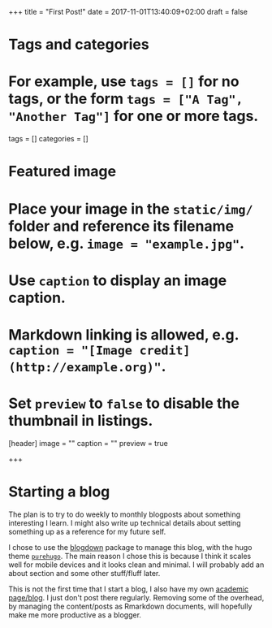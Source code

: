 +++
title = "First Post!"
date = 2017-11-01T13:40:09+02:00
draft = false

# Tags and categories
# For example, use `tags = []` for no tags, or the form `tags = ["A Tag", "Another Tag"]` for one or more tags.
tags = []
categories = []

# Featured image
# Place your image in the `static/img/` folder and reference its filename below, e.g. `image = "example.jpg"`.
# Use `caption` to display an image caption.
#   Markdown linking is allowed, e.g. `caption = "[Image credit](http://example.org)"`.
# Set `preview` to `false` to disable the thumbnail in listings.
[header]
image = ""
caption = ""
preview = true

+++

# Starting a blog

The plan is to try to do weekly to monthly blogposts about something interesting I learn. I might also write up technical details about setting something up as a reference for my future self.

I chose to use the [blogdown](https://bookdown.org/yihui/blogdown/) package to manage this blog, with the hugo theme [`purehugo`](http://dplesca.github.io/purehugo/). The main reason I chose this is because I think it scales well for mobile devices and it looks clean and minimal. I will probably add an about section and some other stuff/fluff later.

This is not the first time that I start a blog, I also have my own [academic page/blog](http://www.imm.dtu.dk/~guei/). I just don't post there regularly. Removing some of the overhead, by managing the content/posts as Rmarkdown documents, will hopefully make me more productive as a blogger.
